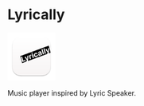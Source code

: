 # Lyrically

<img src="https://raw.githubusercontent.com/CyanSalt/lyrically/master/resources/images/icon.png" width="96">

Music player inspired by Lyric Speaker.
